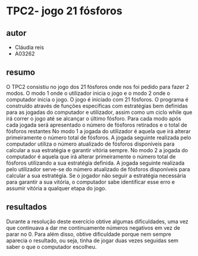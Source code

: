 # TPC2- jogo 21 fósforos

## autor
- Cláudia reis 
- A03262

## resumo
O TPC2 consistiu no jogo dos 21 fósforos onde nos foi pedido para fazer 2 modos. O modo 1 onde o utilizador inicia o jogo e o modo 2 onde o computador inicia o jogo.
O jogo é iniciado com 21 fósforos. O programa é construído através de funções especificas com estratégias bem definidas para as jogadas do computador e utilizador, assim como um ciclo while que irá correr o jogo até se alcançar o último fósforo. Para cada modo após cada jogada será apresentado o número de fósforos retirados e o total de fósforos restantes
No modo 1 a jogada do utilizador é aquela que irá alterar primeiramente o número total de fósforos. A jogada seguinte realizada pelo computador utiliza o número atualizado de fósforos disponíveis para calcular a sua estratégia e garantir vitória sempre.
No modo 2 a jogada do computador é aquela que irá alterar primeiramente o número total de fósforos utilizando a sua estratégia definida. A jogada seguinte realizada pelo utilizador serve-se do número atualizado de fósforos disponíveis para calcular a sua estratégia. Se o jogador não seguir a estratégia necessária para garantir a sua vitória, o computador sabe identificar esse erro e assumir vitória a qualquer etapa do jogo.



## resultados 
Durante a resolução deste exercício obtive algumas dificuldades, uma vez que continuava a dar me continuamente números negativos em vez de parar no 0. Para além disso, obtive dificuldade porque nem sempre aparecia o resultado, ou seja, tinha de jogar duas vezes seguidas sem saber o que o computador escolheu. 